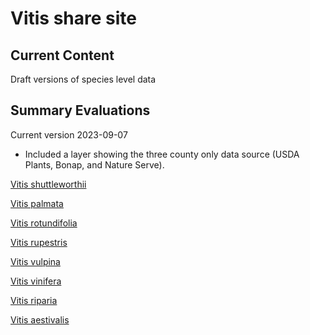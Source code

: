 # Vitis share site

## Current Content

Draft versions of species level data

## Summary Evaluations 
Current version 2023-09-07

- Included a layer showing the three county only data source (USDA Plants, Bonap, and Nature Serve). 

<a href="https://geospatialcentroid.github.io/vitis/Vitis shuttleworthii_Evaluation.html" target="_blank">Vitis shuttleworthii</a>

<a href="https://geospatialcentroid.github.io/vitis/Vitis palmata_Evaluation.html" target="_blank">Vitis palmata</a>

<a href="https://geospatialcentroid.github.io/vitis/Vitis rotundifolia_Evaluation.html" target="_blank">Vitis rotundifolia</a>

<a href="https://geospatialcentroid.github.io/vitis/Vitis rupestris_Evaluation.html" target="_blank">Vitis rupestris</a>

<a href="https://geospatialcentroid.github.io/vitis/Vitis vulpina_Evaluation.html" target="_blank">Vitis vulpina</a>

<a href="https://geospatialcentroid.github.io/vitis/Vitis vinifera_Evaluation.html" target="_blank">Vitis vinifera</a>

<a href="https://geospatialcentroid.github.io/vitis/Vitis riparia_Evaluation.html" target="_blank">Vitis riparia</a>

<a href="https://geospatialcentroid.github.io/vitis/Vitis aestivalis_Evaluation.html" target="_blank">Vitis aestivalis</a>

